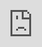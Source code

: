 ```yaml
---
title: Interceptors and exception handlers
description: This article shows you how to create Super DRY code using Hyperlambda, by leveraging interceptors and exception filters, allowing you to create your functionality without having to repeat your code.
---
```


# Interceptors and exception handlers

In this tutorial we will cover the following parts of Magic and Hyperlambda.

* Interceptors, and how they allow you to create DRY code
* Exception handlers, and how to keep your error handling in one place

In this tutorial we will have a look at two features that allows you to write _"super DRY code"_. DRY here
refers to _"Don't Repeat Yourself"_, which is an important design principle as you
create software. If you prefer to watch video tutorials having me demonstrating how things are tied together,
you can watch the following video where I walk you through these parts.

<div class="video">
<iframe width="560" height="315" style="position:absolute; top:0; left:0; width:100%; height:100%;" src="https://www.youtube.com/embed/QKQjUhRBwu0" frameborder="0" allow="accelerometer; autoplay; encrypted-media; gyroscope; picture-in-picture" allowfullscreen></iframe>
</div>

As illustrated above, any _"exceptions.hl"_ file, and/or _"interceptor.hl"_ file will allow you to
ensure your code becomes DRY. Below is an example of how you could tie these parts together if you wish.
Make sure you create a new folder within your _"modules"_ folder, name your folder _"foo"_, and put the
following 3 files into that folder.

## exceptions.hl

```
log.error:x:@.arguments/*/message
return
   message:Some error occurred
   status:int:555
```

## interceptor.hl

```
log.info:Interceptor
data.connect:[generic|magic]
   .interceptor
```

## bar.get.hl

```
log.info:Endpoint file

// Unccomment the next line to test exception handlers
// throw:An exception occurred

data.read
   table:users
   columns
      username
return-nodes:x:@data.read/*
```

If you invoke your endpoint now, you will see everything working, even though you're not explicitly opening up a database
connection in your above _"bar.get.hl"_ file. The reasons is because the endpoint URL resolver will actually _combine_
your _"interceptor.hl"_ file with your _"bar.get.hl"_ file, resulting in the following combined lambda object.

```
// Fetched from "interceptor.hl"
log.info:Interceptor
data.connect:[generic|magic]

   // Fetched from "bar.get.hl"
   log.info:Endpoint file
   data.read
      table:users
      columns
         username
   return-nodes:x:@data.read/*
```

This of course makes it easy for you to _"outsource"_ commonalities in your folders to a single
file, having everything occurring in one single file, to avoid repeating yourself.
Notice, interceptors are _recursively_ applied, implying if you have multiple _"interceptor.hl"_
files upwards in your hierarchy, then _all_ interceptors will be applied, creating a combined result,
before your lambda object is executed. Exception handlers though are _not_ recursively applied, and
only the _first_ exception handler upwards in your folder structure will be applied. Interceptors
are hence said to be _extendable_ , while exception handlers are said to be _overriding_.

* Continue with [Dynamic Hyperlambda slots](/tutorials/dynamic-slots/)
